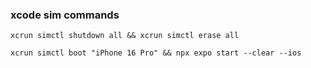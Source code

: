 ### xcode sim commands

`xcrun simctl shutdown all && xcrun simctl erase all`

`xcrun simctl boot "iPhone 16 Pro" && npx expo start --clear --ios`